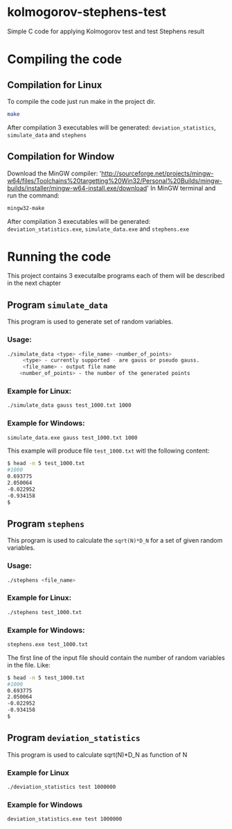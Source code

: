 # kolmogorov-stephens-test
Simple C code for applying Kolmogorov test and test Stephens result

# Compiling the code

## Compilation for Linux 
To compile the code just run make in the project dir.
```bash
make
```

After compilation 3 executables will be generated: `deviation_statistics`, `simulate_data` and `stephens`

## Compilation for Window
Download the MinGW compiler: 'http://sourceforge.net/projects/mingw-w64/files/Toolchains%20targetting%20Win32/Personal%20Builds/mingw-builds/installer/mingw-w64-install.exe/download'
In MinGW terminal and run the command:
```bash
mingw32-make
```
After compilation 3 executables will be generated: `deviation_statistics.exe`, `simulate_data.exe` and `stephens.exe`

# Running the code
This project contains 3 executalbe programs each of them will be described in the next chapter

## Program `simulate_data`
This program is used to generate set of random variables.
### Usage:
```bash
./simulate_data <type> <file_name> <number_of_points>
     <type> - currently supported - are gauss or pseudo gauss.
     <file_name> - output file name
    <number_of_points> - the number of the generated points
```
### Example for Linux:
```bash
./simulate_data gauss test_1000.txt 1000
```

### Example for Windows:
```bash
simulate_data.exe gauss test_1000.txt 1000
```

This example will produce file `test_1000.txt` witl the following content:
```bash
$ head -n 5 test_1000.txt 
#1000
0.693775
2.050064
-0.022952
-0.934158
$
```


## Program `stephens`
This program is used to calculate the `sqrt(N)*D_N` for a set of given random variables.

### Usage:
```bash
./stephens <file_name>
```
### Example for Linux:
```bash
./stephens test_1000.txt
```
### Example for Windows:
```bash
stephens.exe test_1000.txt
```

The first line of the input file should contain the number of random variables in the file. Like:
```bash
$ head -n 5 test_1000.txt 
#1000
0.693775
2.050064
-0.022952
-0.934158
$
```

## Program `deviation_statistics`
This program is used to calculate sqrt(N)*D_N as function of N

### Example for Linux
```bash
./deviation_statistics test 1000000
```
### Example for Windows
```bash
deviation_statistics.exe test 1000000
```
